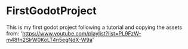 # FirstGodotProject
 This is my first godot project following a tutorial and copying the assets from: 'https://www.youtube.com/playlist?list=PL9FzW-m48fn2SlrW0KoLT4n5egNdX-W9a'
